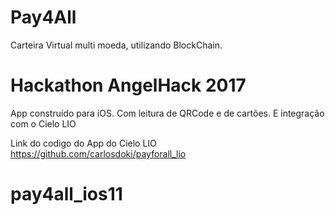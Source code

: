 # Pay4All
Carteira Virtual multi moeda, utilizando BlockChain.
# Hackathon AngelHack 2017
App construído para iOS. Com leitura de QRCode e de cartões. E integração com o Cielo LIO

Link do codigo do App do Cielo LIO
https://github.com/carlosdoki/payforall_lio
# pay4all_ios11
